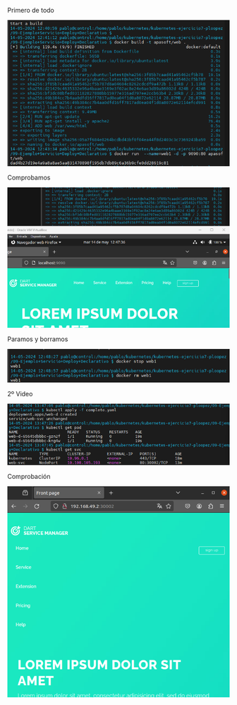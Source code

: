 Primero de todo

![alt text](image.png)

Comprobamos 

![alt text](image-1.png)

Paramos y borramos 

![alt text](image-2.png)


2º  Video

![alt text](image-3.png)


Comprobación

![alt text](image-4.png)